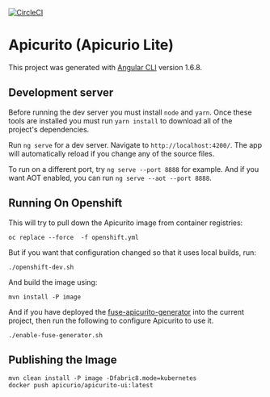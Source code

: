 [![CircleCI](https://circleci.com/gh/Apicurio/apicurito.svg?style=svg)](https://circleci.com/gh/Apicurio/apicurito)

# Apicurito (Apicurio Lite)

This project was generated with [Angular CLI](https://github.com/angular/angular-cli) version 1.6.8.

## Development server

Before running the dev server you must install `node` and `yarn`.  Once these tools are installed
you must run `yarn install` to download all of the project's dependencies.

Run `ng serve` for a dev server. Navigate to `http://localhost:4200/`. The app will automatically 
reload if you change any of the source files.

To run on a different port, try `ng serve --port 8888` for example.  And if you want AOT enabled, 
you can run `ng serve --aot --port 8888`.


## Running On Openshift

This will try to pull down the Apicurito image from container registries:

    oc replace --force  -f openshift.yml

But if you want that configuration changed so that it uses local builds, run:

    ./openshift-dev.sh

And build the image using:

    mvn install -P image    

And if you have deployed the [fuse-apicurito-generator](https://github.com/jboss-fuse/fuse-apicurito-generator) 
into the current project, then run the following to configure Apicurito to use it.

	./enable-fuse-generator.sh 

## Publishing the Image

    mvn clean install -P image -Dfabric8.mode=kubernetes
    docker push apicurio/apicurito-ui:latest
